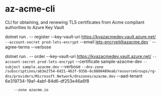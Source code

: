 # az-acme-cli
CLI for obtaining, and renewing TLS certificates from Acme compliant authorities to Azure Key Vault



dotnet run . -- register --key-vault-uri https://kvazacmedev.vault.azure.net/ `
         --account-secret prod-lets-encrypt `
         --email lets-encrypt@azacme.dev `
         --agree-terms
         --verbose
         

dotnet run . -- order --key-vault-uri https://kvazacmedev.vault.azure.net/ `
         --account-secret prod-lets-encrypt `
         --certificate sample-azacme-dev `
         --subject sample.azacme.dev `
         --verbose `
         --dns-zone /subscriptions/ab3e2754-6d21-462f-935b-6c8880489ea6/resourceGroups/rg-dns/providers/Microsoft.Network/dnszones/azacme.dev `
         --aad-tenant 6e319734-19af-4abf-84d6-df253e46a6f8
        
        
        --zone azacme.io